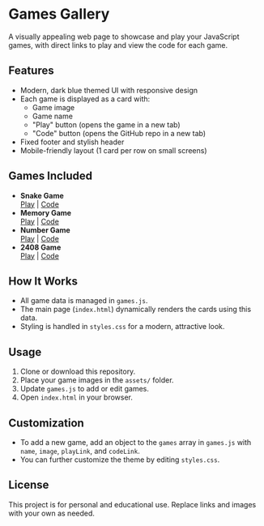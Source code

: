 # Games Gallery

A visually appealing web page to showcase and play your JavaScript games, with direct links to play and view the code for each game.

## Features

- Modern, dark blue themed UI with responsive design
- Each game is displayed as a card with:
  - Game image
  - Game name
  - "Play" button (opens the game in a new tab)
  - "Code" button (opens the GitHub repo in a new tab)
- Fixed footer and stylish header
- Mobile-friendly layout (1 card per row on small screens)

## Games Included

- **Snake Game**  
  [Play](https://sainath-666.github.io/Snake_Game_1/) | [Code](https://github.com/sainath-666/Snake_Game_1)
- **Memory Game**  
  [Play](https://sainath-666.github.io/Memory_Game/) | [Code](https://github.com/sainath-666/Memory_Game)
- **Number Game**  
  [Play](https://sainath-666.github.io/FindMyNumber_Game/) | [Code](https://github.com/sainath-666/FindMyNumber_Game)
- **2408 Game**  
  [Play](https://sainath-666.github.io/2048_Game/) | [Code](https://github.com/sainath-666/2048_Game)

## How It Works

- All game data is managed in `games.js`.
- The main page (`index.html`) dynamically renders the cards using this data.
- Styling is handled in `styles.css` for a modern, attractive look.

## Usage

1. Clone or download this repository.
2. Place your game images in the `assets/` folder.
3. Update `games.js` to add or edit games.
4. Open `index.html` in your browser.

## Customization

- To add a new game, add an object to the `games` array in `games.js` with `name`, `image`, `playLink`, and `codeLink`.
- You can further customize the theme by editing `styles.css`.

## License

This project is for personal and educational use. Replace links and images with your own as needed.
